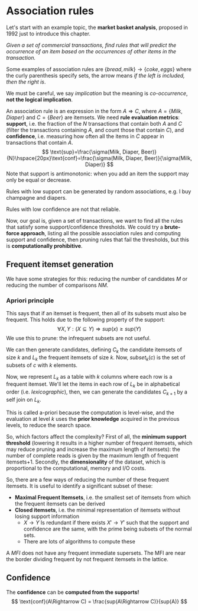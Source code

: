 # Association rules

Let's start with an example topic, the **market basket analysis**, proposed in 1992 just to introduce this chapter. 

*Given a set of commercial transactions, find rules that will predict the occurrence of an item based on the occurrences of other items in the transaction.*

Some examples of association rules are $\{bread, milk\}\rightarrow\{coke,eggs\}$ where the curly parenthesis specify sets, the arrow means *if the left is included, then the right is*.

We must be careful, we say *implication* but the meaning is *co-occurrence*, **not the logical implication**.

An association rule is an expression in the form $A\Rightarrow C$, where $A=\{Milk, Diaper\}$ and $C=\{Beer\}$ are itemsets. We need **rule evaluation metrics**: **support**, i.e. the fraction of the $N$ transactions that contain both $A$ and $C$ (filter the transactions containing $A$, and count those that contain $C$), and **confidence**, i.e. measuring how often all the items in $C$ appear in transactions that contain $A$.
$$
\text{sup}=\frac{\sigma(Milk, Diaper, Beer)}{N}\hspace{20px}\text{conf}=\frac{\sigma(Milk, Diaper, Beer)}{\sigma(Milk, Diaper)}
$$
Note that support is antimonotonic: when you add an item the support may only be equal or decrease.

Rules with low support can be generated by random associations, e.g. I buy champagne and diapers.

Rules with low confidence are not that reliable.

Now, our goal is, given a set of transactions, we want to find all the rules that satisfy some support/confidence thresholds. We could try a **brute-force approach**, listing all the possible association rules and computing support and confidence, then pruning rules that fail the thresholds, but this is **computationally prohibitive**.

## Frequent itemset generation

We have some strategies for this: reducing the number of candidates $M$ or reducing the number of comparisons $NM$.

### Apriori principle

This says that if an itemset is frequent, then all of its subsets must also be frequent. This holds due to the following property of the support:
$$
\forall X,Y: (X\subseteq Y)\Rightarrow sup(x)\ge sup(Y)
$$
We use this to prune: the infrequent subsets are not useful.

We can then generate candidates, defining $C_k$ the candidate itemsets of size $k$ and $L_k$ the frequent itemsets of size $k$. Now, $subset_k(c)$ is the set of subsets of $c$ with $k$ elements.

Now, we represent $L_k$ as a table with $k$ columns where each row is a frequent itemset. We'll let the items in each row of $L_k$ be in alphabetical order (i.e. *lexicographic*), then, we can generate the candidates $C_{k+1}$ by a self join on $L_k$.

This is called a-priori because the computation is level-wise, and the evaluation at level $k$ uses the **prior knowledge** acquired in the previous levels, to reduce the search space.

So, which factors affect the complexity? First of all, the **minimum support threshold** (lowering it results in a higher number of frequent itemsets, which may reduce pruning and increase the maximum length of itemsets): the number of complete reads is given by the maximum length of frequent itemsets+1. Secondly, the **dimensionality** of the dataset, which is proportional to the computational, memory and I/O costs.

So, there are a few ways of reducing the number of these frequent itemsets. It is useful to identify a significant subset of these:

- **Maximal Frequent Itemsets**, i.e. the smallest set of itemsets from which the frequent itemsets can be derived
- **Closed itemsets**, i.e. the minimal representation of itemsets without losing support information
  - $X\rightarrow Y$ Is redundant if there exists $X'\rightarrow Y'$ such that the support and confidence are the same, with the prime being subsets of the normal sets. 
  - There are lots of algorithms to compute these

A *MFI* does not have any frequent immediate supersets. The MFI are near the border dividing frequent by not frequent itemsets in the lattice.

## Confidence

The **confidence** can be **computed from the supports!**
$$
\text{conf}(A\Rightarrow C) = \frac{sup(A\Rightarrow C)}{sup(A)}
$$
